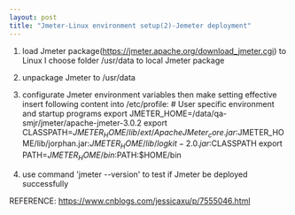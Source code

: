 ```yaml
---
layout: post
title: "Jmeter-Linux environment setup(2)-Jemeter deployment"
---
```


1. load Jmeter package(https://jmeter.apache.org/download_jmeter.cgi) to Linux
    I choose folder /usr/data to local Jmeter package

2. unpackage Jmeter to /usr/data

3. configurate Jmeter environment variables then make setting effective
    insert following content into /etc/profile:
        # User specific environment and startup programs
        export JMETER_HOME=/data/qa-smjr/jmeter/apache-jmeter-3.0.2
        export CLASSPATH=$JMETER_HOME/lib/ext/ApacheJMeter_core.jar:$JMETER_HOME/lib/jorphan.jar:$JMETER_HOME/lib/logkit-2.0.jar:$CLASSPATH
        export PATH=$JMETER_HOME/bin:$PATH:$HOME/bin

4. use command 'jmeter --version' to test if Jmeter be deployed successfully

REFERENCE: https://www.cnblogs.com/jessicaxu/p/7555046.html

